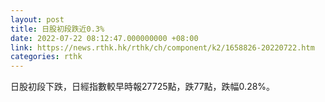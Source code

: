 ```yaml
---
layout: post
title: 日股初段跌近0.3%
date: 2022-07-22 08:12:47.000000000 +08:00
link: https://news.rthk.hk/rthk/ch/component/k2/1658826-20220722.htm
categories: rthk
---
```


日股初段下跌，日經指數較早時報27725點，跌77點，跌幅0.28%。
